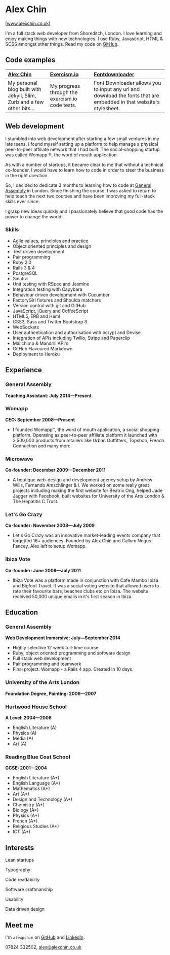 Alex Chin
=========
[www.alexchin.co.uk]

I'm a full stack web developer from Shoreditch, London.
I love learning and enjoy making things with new technologies. I use Ruby, Javascript, HTML & SCSS amongst other things. 
Read my code on [GitHub].

Code examples
-------------

| [Alex Chin] | [Exercism.io] | [Fontdownloader] |
|:--------------- |:-------- |:--------- |
| My personal blog built with Jekyll, Slim, Zurb and a few other bits...| My progress through the exercism.io code tests. | Font Downloader allows you to input any url and download the fonts that are embedded in that website's stylesheet.|


Web development
---------------

I stumbled into web development after starting a few small ventures in my late teens. I found myself setting up a platform to help manage a physical peer-to-peer affiliate network that I had built. The social-shopping startup was called Womapp &reg;, the word of mouth application. 

As with a number of startups, it became clear to me that without a technical co-founder, I would have to learn how to code in order to steer the business in the right direction.

So, I decided to dedicate 3 months to learning how to code at [General Assembly] in London. Since finishing the course, I was asked to return to help teach the next two courses and have been improving my full-stack skills ever since. 

I grasp new ideas quickly and I passionately believe that good code has the power to change the world. 

### Skills

  - Agile values, principles and practice
  - Object­ oriented principles and design
  - Test­ driven development
  - Pair programming
  - Ruby 2.0
  - Rails 3 & 4
  - PostgreSQL
  - Sinatra
  - Unit testing with RSpec and Jasmine
  - Integration testing with Capybara
  - Behaviour driven development with Cucumber
  - FactoryGirl fixtures and Shoulda matchers
  - Version control with git and GitHub
  - JavaScript, jQuery and CoffeeScript
  - HTML5, ERB and Haml
  - CSS3, Sass and Twitter Bootstrap 3
  - WebSockets
  - User authentication and authorisation with bcrypt and Devise
  - Integration of APIs including Twilio, Stripe and Paperclip
  - Mailchimp & Mandrill API's
  - GitHub Flavoured Markdown
  - Deployment to Heroku


Experience
----------

### General Assembly
**Teaching Assistant: July 2014&mdash;Present**

### Womapp
**CEO: September 2008&mdash;Present**

  - I founded Womapp™, the word of mouth application, a social shopping platform. Operating as peer-to-peer affiliate platform it launched with 3,500,000 products from retailers like Urban Outfitters, Topshop, French Connection and many more.

### Microwave
**Co-founder: December 2009&mdash;December 2011**

  - A boutique web-design and development agency setup by Andrew Wills, Fernando Amschlinger & I. We worked on some really great projects including making the first website for Beatrix Ong, helped Jade Jagger with Facebook, built websites for University of the Arts London & The Hepatitis C Trust.

### Let's Go Crazy
**Co-founder: November 2008&mdash;July 2009**

  - Let's Go Crazy was an innovative market-leading events company that targetted 16+ audiences. Founded by Alex Chin and Callum Negus-Fancey, Alex left to setup Womapp.

### Ibiza Vote
**Co-founder: June 2009&mdash;July 2011**

  - Ibiza Vote was a platform made in conjunction with Cafe Mambo Ibiza and Bigfoot Travel. It was a social voting website that allowed users to rate their favourite bars, beaches clubs etc on Ibiza. The website received 50,000 unique emails in it's first season in Ibiza.

Education
---------

### General Assembly
**Web Development Immersive: July&mdash;September 2014**

  - Highly selective 12 week full-time course
  - Ruby, object oriented programming and software design
  - Full stack web development
  - Pair programming and teamwork
  - Final project: Womapp - a Rails 4 app. Created in 10 days.


### University of the Arts London
**Foundation Degree, Painting: 2006&mdash;2007**

### Hurtwood House School
**A Level: 2004&mdash;2006** 

  - English Literature (A)
  - Physics (A)
  - Media (A) 
  - Art (A)

### Reading Blue Coat School
**GCSE: 2001&mdash;2004**

  - English Literature (A*)
  - English Language (A*)
  - Mathematics (A*)
  - Art (A*)
  - Design and Technology (A*)
  - Chemistry (A*)
  - Biology (A*)
  - Physics (A*)
  - French (A*)
  - Religious Studies (A*)
  - ICT (A*)

Interests
---------

Lean startups

Typography

Code readability

Software craftmanship

Usability

Data driven design

Meet me
-------
I'm `alexpchin` on [GitHub] and [LinkedIn].

07824 332502, [alex@alexchin.co.uk]

  [Fontdownloader]: https://github.com/alexpchin/fontdownloader
  [Exercism.io]: https://github.com/alexpchin/exercism
  [www.alexchin.co.uk]: http://www.alexchin.co.uk
  [Alex Chin]: https://github.com/alexpchin/alexpchin.github.io
  [General Assembly]: https://generalassemb.ly/london 
  [alex@alexchin.co.uk]: mailto:alex@alexchin.co.uk
  [GitHub]: https://github.com/alexpchin
  [LinkedIn]: http://linkedin.com/in/alexpchin
  [Twitter]: http://twitter.com/jamesjoshuahill
